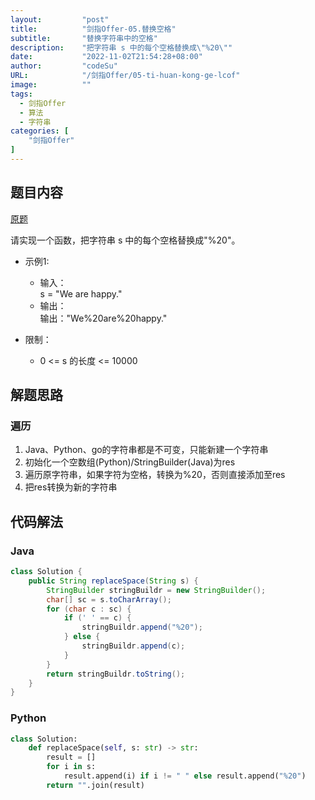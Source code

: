 ```yaml
---
layout:         "post"
title:          "剑指Offer-05.替换空格"
subtitle:       "替换字符串中的空格"
description:    "把字符串 s 中的每个空格替换成\"%20\""
date:           "2022-11-02T21:54:28+08:00"
author:         "codeSu"
URL:            "/剑指Offer/05-ti-huan-kong-ge-lcof"
image:          ""
tags:
  - 剑指Offer
  - 算法
  - 字符串
categories: [
    "剑指Offer"
]
---
```


## 题目内容

[原题](https://leetcode.cn/problems/ti-huan-kong-ge-lcof/)

请实现一个函数，把字符串 s 中的每个空格替换成"%20"。

- 示例1:
  - 输入：\
    s = "We are happy."
  - 输出：\
    输出："We%20are%20happy."

- 限制：
  - 0 <= s 的长度 <= 10000

## 解题思路

### 遍历

1. Java、Python、go的字符串都是不可变，只能新建一个字符串
2. 初始化一个空数组(Python)/StringBuilder(Java)为res
3. 遍历原字符串，如果字符为空格，转换为%20，否则直接添加至res
4. 把res转换为新的字符串

## 代码解法

### Java

```java
class Solution {
    public String replaceSpace(String s) {
        StringBuilder stringBuildr = new StringBuilder();
        char[] sc = s.toCharArray();
        for (char c : sc) {
            if (' ' == c) {
                stringBuildr.append("%20");
            } else {
                stringBuildr.append(c);
            }
        }
        return stringBuildr.toString();
    }
}
```

### Python

```python
class Solution:
    def replaceSpace(self, s: str) -> str:
        result = []
        for i in s:
            result.append(i) if i != " " else result.append("%20")
        return "".join(result)
```
